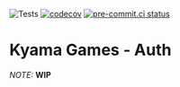 ![Tests](https://github.com/kyamagames/auth/actions/workflows/ci.yml/badge.svg)
[![codecov](https://codecov.io/gh/kyamalabs/auth/branch/main/graph/badge.svg?token=<TOKEN>)](https://codecov.io/gh/kyamalabs/auth)
[![pre-commit.ci status](https://results.pre-commit.ci/badge/github/kyamalabs/auth/main.svg)](https://results.pre-commit.ci/latest/github/kyamalabs/auth/main)

Kyama Games - Auth
=================

*NOTE:* **WIP**
